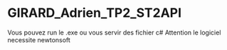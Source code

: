# GIRARD_Adrien_TP2_ST2API

Vous pouvez run le .exe ou vous servir des fichier c# Attention le logiciel necessite newtonsoft
